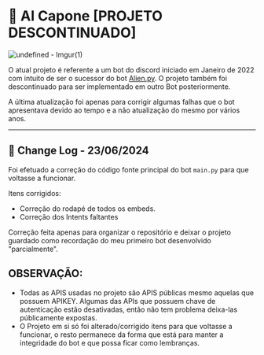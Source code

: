 
# 🎩 Al Capone [PROJETO DESCONTINUADO]

![undefined - Imgur(1)](https://github.com/cristopherrissardi/Al-Capone-Bot/assets/93612872/e8843a00-7d22-4cb6-bfb5-376ce4b5b95a)


O atual projeto é referente a um bot do discord iniciado em Janeiro de 2022 com intuito de ser o sucessor do bot [Alien.py](https://github.com/cristopherrissardi/Alien.py). O projeto também foi descontinuado para ser implementado em outro Bot posteriormente.

A última atualização foi apenas para corrigir algumas falhas que o bot apresentava devido ao tempo e a não atualização do mesmo por vários anos. 

---

## 📃 Change Log - 23/06/2024

Foi efetuado a correção do código fonte principal do bot `main.py` para que voltasse a funcionar.

Itens corrigidos:

- Correção do rodapé de todos os embeds.
- Correção dos Intents faltantes

Correção feita apenas para organizar o repositório e deixar o projeto guardado como recordação do meu primeiro bot desenvolvido "parcialmente".

## OBSERVAÇÃO:

- Todas as APIS usadas no projeto são APIS públicas mesmo aquelas que possuem APIKEY. Algumas das APIs que possuem chave de autenticação estão desativadas, então não tem problema deixa-las públicamente expostas.
- O Projeto em si só foi alterado/corrigido itens para que voltasse a funcionar, o resto permanece da forma que está para manter a integridade do bot e que possa ficar como lembranças. 

